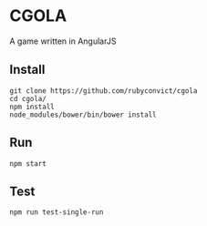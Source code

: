 # CGOLA
A game written in AngularJS

## Install

```
git clone https://github.com/rubyconvict/cgola
cd cgola/
npm install
node_modules/bower/bin/bower install
```

## Run

```
npm start
```

## Test

```
npm run test-single-run
```
